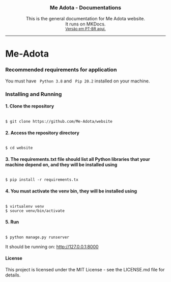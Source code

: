 <h3 align="center"><b>Me Adota - Documentations</b></h3>
<p align="center">
    This is the general documentation for Me Adota website.
    <br>
    It runs on MKDocs.
    <br>
    <small><a href="">Versão em PT-BR aqui.</a></small>
</p>
</div>
<hr>

# Me-Adota

### Recommended requirements for application

You must have <code> Python 3.8</code> and <code> Pip 20.2</code> installed on your machine.

### Installing and Running

#### 1. Clone the repository

<code>
$ git clone https://github.com/Me-Adota/website
</code>

#### 2. Access the repository directory

<code>
$ cd website
</code>

#### 3. The requirements.txt file should list all Python libraries that your machine depend on, and they will be installed using

<code>
$ pip install -r requirements.tx
</code>

#### 4. You must activate the venv bin, they will be installed using

<code>
$ virtualenv venv
$ source venv/bin/activate
</code>

#### 5. Run

<code>
$ python manage.py runserver
</code>

It should be running on: http://127.0.0.1:8000

#### License

This project is licensed under the MIT License - see the LICENSE.md file for details.